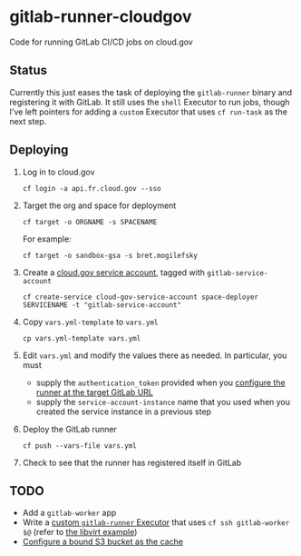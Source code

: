 # gitlab-runner-cloudgov
Code for running GitLab CI/CD jobs on cloud.gov

## Status

Currently this just eases the task of deploying the `gitlab-runner` binary and registering it with GitLab. It still uses the `shell` Executor to run jobs, though I've left pointers for adding a `custom` Executor that uses `cf run-task` as the next step.

## Deploying

1. Log in to cloud.gov
    ```
    cf login -a api.fr.cloud.gov --sso
    ```

2. Target the org and space for deployment
    ```
    cf target -o ORGNAME -s SPACENAME
    ```
    For example:
    ```
    cf target -o sandbox-gsa -s bret.mogilefsky
    ```
3. Create a [cloud.gov service account](https://cloud.gov/docs/services/cloud-gov-service-account/), tagged with `gitlab-service-account`
    ```
    cf create-service cloud-gov-service-account space-deployer SERVICENAME -t "gitlab-service-account"
    ```

4. Copy `vars.yml-template` to `vars.yml`
    ```
    cp vars.yml-template vars.yml
    ```

5. Edit `vars.yml` and modify the values there as needed. In particular, you must 
    * supply the `authentication_token` provided when you [configure the runner at the target GitLab URL](https://docs.gitlab.com/ee/tutorials/create_register_first_runner/#create-and-register-a-project-runner)
    * supply the `service-account-instance` name that you used when you created the service instance in a previous step

6. Deploy the GitLab runner
    ```
    cf push --vars-file vars.yml
    ```
7. Check to see that the runner has registered itself in GitLab

## TODO

- Add a `gitlab-worker` app
- Write a [custom `gitlab-runner` Executor](https://docs.gitlab.com/runner/executors/custom.html) that uses `cf ssh gitlab-worker $@` (refer to [the libvirt example](https://docs.gitlab.com/runner/executors/custom_examples/libvirt.html))
- [Configure a bound S3 bucket as the cache](https://docs.gitlab.com/runner/configuration/advanced-configuration.html#the-runnerscaches3-section)